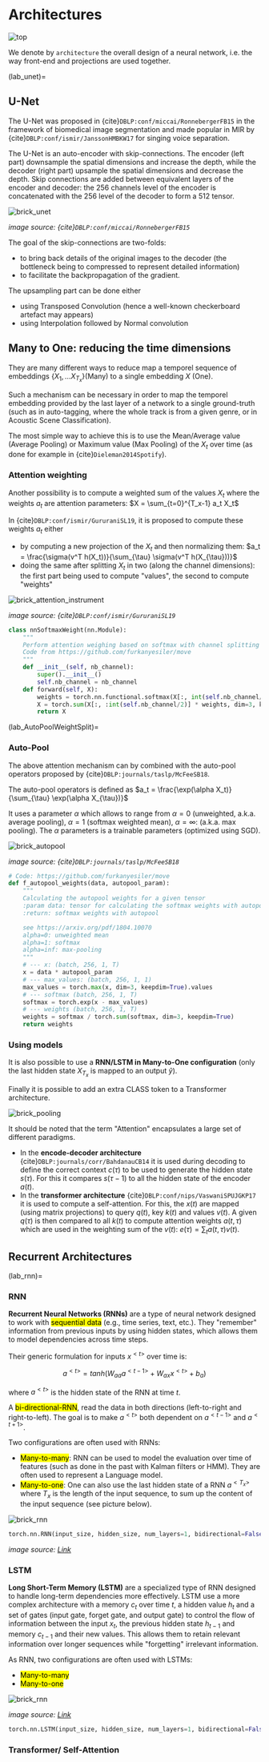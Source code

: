 # Architectures

![top](/images/top.png)

We denote by `architecture` the overall design of a neural network, i.e. the way front-end and projections are used together.


(lab_unet)=
## U-Net

The U-Net was proposed in {cite}`DBLP:conf/miccai/RonnebergerFB15` in the framework of biomedical image segmentation and made popular in MIR by {cite}`DBLP:conf/ismir/JanssonHMBKW17` for singing voice separation.

The U-Net is an auto-encoder with skip-connections.
The encoder (left part) downsample the spatial dimensions and increase the depth, while the decoder (right part) upsample the spatial dimensions and decrease the depth.
Skip connections are added between equivalent layers of the encoder and decoder: the 256 channels level of the encoder is concatenated with the 256 level of the decoder to form a 512 tensor.

![brick_unet](/images/brick_unet.png)

*image source: {cite}`DBLP:conf/miccai/RonnebergerFB15`*

The goal of the skip-connections are two-folds:
- to bring back details of the original images to the decoder (the bottleneck being to compressed to represent detailed information)
- to facilitate the backpropagation of the gradient.

The upsampling part can be done either
- using Transposed Convolution (hence a well-known checkerboard artefact may appears)
- using Interpolation followed by Normal convolution


## Many to One: reducing the time dimensions

They are many different ways to reduce map a temporel sequence of embeddings $\{X_1, \ldots X_{T_x}\}$(Many) to a single embedding $X$ (One).

Such a mechanism can be necessary in order to map the temporel embedding provided by the last layer of a network to a single ground-truth (such as in auto-tagging, where the whole track is from a given genre, or in Acoustic Scene Classification).

The most simple way to achieve this is to use the Mean/Average value (Average Pooling) or Maximum value (Max Pooling) of the $X_t$ over time (as done for example in {cite}`Dieleman2014Spotify`).

### Attention weighting

Another possibility is to compute a weighted sum of the values $X_t$ where the weights $a_t$ are attention parameters:
$X = \sum_{t=0}^{T_x-1} a_t X_t$

In {cite}`DBLP:conf/ismir/GururaniSL19`, it is proposed to compute these weights $a_t$ either
- by computing a new projection of the $X_t$ and then normalizing them:
	$a_t = \frac{\sigma(v^T h(X_t))}{\sum_{\tau} \sigma(v^T h(X_{\tau}))}$
- doing the same after splitting $X_t$ in two (along the channel dimensions): the first part being used to compute "values", the second to compute "weights"

![brick_attention_instrument](/images/brick_attention_instrument.png)

*image source: {cite}`DBLP:conf/ismir/GururaniSL19`*

```python
class nnSoftmaxWeight(nn.Module):
    """
    Perform attention weighing based on softmax with channel splitting
    Code from https://github.com/furkanyesiler/move
    """
    def __init__(self, nb_channel):
        super().__init__()
        self.nb_channel = nb_channel
    def forward(self, X):
        weights = torch.nn.functional.softmax(X[:, int(self.nb_channel/2):], dim=3)
        X = torch.sum(X[:, :int(self.nb_channel/2)] * weights, dim=3, keepdim=True)
        return X
```

(lab_AutoPoolWeightSplit)=
### Auto-Pool
The above attention mechanism can by combined with the auto-pool operators proposed by {cite}`DBLP:journals/taslp/McFeeSB18`.

The auto-pool operators is defined as $a_t = \frac{\exp(\alpha X_t)}{\sum_{\tau} \exp(\alpha X_{\tau})}$

It uses a parameter $\alpha$ which allows to range from $\alpha=0$ (unweighted, a.k.a. average pooling), $\alpha=1$ (softmax weighted mean), $\alpha=\infty$: (a.k.a. max pooling).
The $\alpha$ parameters is a trainable parameters (optimized using SGD).

![brick_autopool](/images/brick_autopool.png)

*image source: {cite}`DBLP:journals/taslp/McFeeSB18`*

```python
# Code: https://github.com/furkanyesiler/move
def f_autopool_weights(data, autopool_param):
    """
    Calculating the autopool weights for a given tensor
    :param data: tensor for calculating the softmax weights with autopool
    :return: softmax weights with autopool

    see https://arxiv.org/pdf/1804.10070
    alpha=0: unweighted mean
    alpha=1: softmax
    alpha=inf: max-pooling
    """
    # --- x: (batch, 256, 1, T)
    x = data * autopool_param
    # --- max_values: (batch, 256, 1, 1)
    max_values = torch.max(x, dim=3, keepdim=True).values
    # --- softmax (batch, 256, 1, T)
    softmax = torch.exp(x - max_values)
    # --- weights (batch, 256, 1, T)
    weights = softmax / torch.sum(softmax, dim=3, keepdim=True)
    return weights
```

### Using models

It is also possible to use a **RNN/LSTM in Many-to-One configuration** (only the last hidden state $X_{T_x}$ is mapped to an output $\hat{y}$).

Finally it is possible to add an extra CLASS token to a Transformer architecture.

![brick_pooling](/images/brick_pooling_P.png)



It should be noted that the term "Attention" encapsulates a large set of different paradigms.
- In the **encode-decoder architecture** {cite}`DBLP:journals/corr/BahdanauCB14` it is used during decoding to define the correct context $c(\tau)$ to be used to generate the hidden state $s(\tau)$. For this it compares $s(\tau-1)$ to all the hidden state of the encoder $a(t)$.
- In the **transformer architecture** {cite}`DBLP:conf/nips/VaswaniSPUJGKP17` it is used to compute a self-attention. For this, the $x(t)$ are mapped (using matrix projections) to query $q(t)$, key $k(t)$ and values $v(t)$. A given $q(\tau)$ is then compared to all $k(t)$ to compute attention weights $a(t,\tau)$ which are used in the weighting sum of the $v(t)$:
$e(\tau) = \sum_t a(t,\tau) v(t)$.


## Recurrent Architectures

(lab_rnn)=
### RNN

**Recurrent Neural Networks (RNNs)** are a type of neural network designed to work with <mark>sequential data</mark> (e.g., time series, text, etc.).
They "remember" information from previous inputs by using hidden states, which allows them to model dependencies across time steps.

Their generic formulation for inputs $x^{<t>}$ over time is:

$$a^{<t>} = tanh (W_{aa} a^{<t-1>} + W_{ax} x^{<t>}+ b_a)$$

where $a^{<t>}$ is the hidden state of the RNN at time $t$.

A <mark>bi-directional-RNN</mark>, read the data in both directions (left-to-right and right-to-left).
The goal is to make $a^{<t>}$ both dependent on $a^{<t-1>}$ and $a^{<t+1>}$.

Two configurations are often used with RNNs:
- <mark>Many-to-many</mark>: RNN can be used to model the evaluation over time of features (such as done in the past with Kalman filters or HMM).
They are often used to represent a Language model.
- <mark>Many-to-one</mark>: One can also use the last hidden state of a RNN $a^{<T_x>}$ where $T_x$ is the length of the input sequence, to sum up the content of the input sequence (see picture below).

![brick_rnn](/images/brick_rnn.png)

```python
torch.nn.RNN(input_size, hidden_size, num_layers=1, bidirectional=False)
```

*image source: [Link](https://www.researchgate.net/figure/The-four-types-of-recurrent-neural-network-architectures-a-univariate-many-to-one_fig3_317192370)*

### LSTM
**Long Short-Term Memory (LSTM)**  are a specialized type of RNN designed to handle long-term dependencies more effectively.
LSTM use a more complex architecture with a memory $c_t$ over time $t$, a hidden value $h_t$ and a set of gates (input gate, forget gate, and output gate) to control the flow of information
between the input $x_t$, the previous hidden state $h_{t-1}$ and memory $c_{t-1}$ and their new values.
This allows them to retain relevant information over longer sequences while "forgetting" irrelevant information.

As RNN, two configurations are often used with LSTMs:
- <mark>Many-to-many</mark>
- <mark>Many-to-one</mark>

![brick_rnn](/images/brick_lstm.png)

*image source: [Link](https://mlarchive.com/deep-learning/understanding-long-short-term-memory-networks/)*

```python
torch.nn.LSTM(input_size, hidden_size, num_layers=1, bidirectional=False)
```

### Transformer/ Self-Attention
